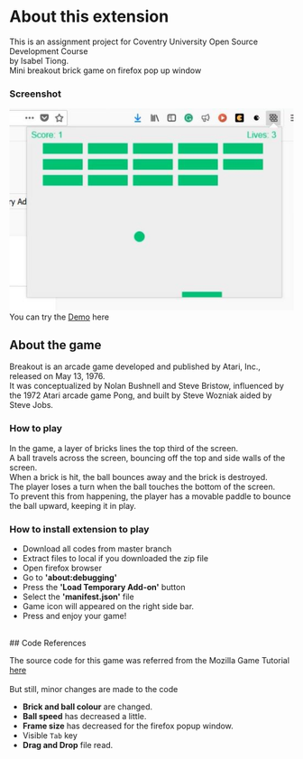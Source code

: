 # About this extension

This is an assignment project for Coventry University Open Source Development Course<br>
by Isabel Tiong. <br>
Mini breakout brick game on firefox pop up window<br>

### Screenshot
![alt text](https://github.com/isabeltiongsk/breakout-brick.mz-extension/blob/master/img/demo.JPG) <br>
You can try the [Demo](http://georgeosddev.github.com/markdown-edit) here

## About the game
Breakout is an arcade game developed and published by Atari, Inc., released on May 13, 1976. <br>
It was conceptualized by Nolan Bushnell and Steve Bristow, influenced by the 1972 Atari arcade game Pong, and built by Steve Wozniak aided by Steve Jobs. 
<br>
### How to play
In the game, a layer of bricks lines the top third of the screen. <br>
A ball travels across the screen, bouncing off the top and side walls of the screen.<br>
When a brick is hit, the ball bounces away and the brick is destroyed. <br>
The player loses a turn when the ball touches the bottom of the screen. <br>
To prevent this from happening, the player has a movable paddle to bounce the ball upward, keeping it in play.
                                                                                                                                                                                                                                                                                                                                                                                                                                                                                                                                                                                           <br>
### How to install extension to play
* Download all codes from master branch
* Extract files to local if you downloaded the zip file
* Open firefox browser
* Go to **'about:debugging'**
* Press the **'Load Temporary Add-on'** button
* Select the **'manifest.json'** file
* Game icon will appeared on the right side bar.
* Press and enjoy your game!

<br>
## Code References

The source code for this game was referred from the Mozilla Game Tutorial [here](https://developer.mozilla.org/en-US/docs/Games/Tutorials/2D_Breakout_game_pure_JavaScript)<br>
<br>
But still, minor changes are made to the code
* **Brick and ball colour** are changed.
* **Ball speed** has decreased a little.
* **Frame size** has decreased for the firefox popup window.
* Visible `Tab` key
* **Drag and Drop** file read.
